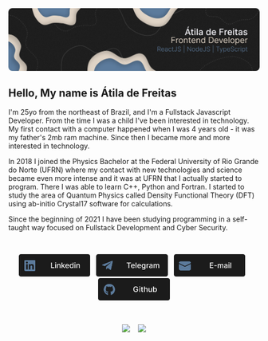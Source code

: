 <img src="./Assets/Frame 1.png" style="border-radius: 8px"/>

</br>

## Hello, My name is Átila de Freitas

I'm 25yo from the northeast of Brazil, and I'm a Fullstack Javascript Developer. From the time I was a child I've been interested in technology. My first contact with a computer happened when I was 4 years old - it was my father's 2mb ram machine. Since then I became more and more interested in technology.

In 2018 I joined the Physics Bachelor at the Federal University of Rio Grande do Norte (UFRN) where my contact with new technologies and science became even more intense and it was at UFRN that I actually started to program. There I was able to learn C++, Python and Fortran. I started to study the area of Quantum Physics called Density Functional Theory (DFT) using ab-initio Crystal17 software for calculations.

Since the beginning of 2021 I have been studying programming in a self-taught way focused on Fullstack Development and Cyber Security.

</br>

<p align="center">
<a href="https://www.linkedin.com/in/atilafreitas/"><img src="./Assets/Linkedin.png"height="45em"/></a>
    &nbsp;
<a href="https://t.me/atilajcfreitas"><img src="./Assets/Telegram.png"height="45em"/></a>
    &nbsp;
<a href="mailto:contact@atiladefreitas.co"><img src="./Assets/E-mail.png" height="45em"/></a>
    &nbsp;
<a href="https://github.com/atiladefreitas"><img src="./Assets/Github.png"height="45em"/></a>
</p>

</br>
<p align="center">
<a ref="https://github.com/atiladefreitas"> 
<img height="160" src="https://github-readme-stats-git-masterrstaa-rickstaa.vercel.app/api?username=atiladefreitas&count_private=true&show_icons=true&theme=tokyonight"/>
&nbsp;&nbsp;
<img height="160" src="https://github-readme-stats-git-masterrstaa-rickstaa.vercel.app/api/top-langs/?username=atiladefreitas&layout=compact&langs_count=16&theme=tokyonight"/>
</a>
</p>
